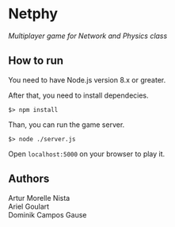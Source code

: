 # Netphy
_Multiplayer game for Network and Physics class_

## How to run
You need to have Node.js version 8.x or greater.

After that, you need to install dependecies.

```
$> npm install
```

Than, you can run the game server.
```
$> node ./server.js
```

Open `localhost:5000` on your browser to play it.

## Authors

Artur Morelle Nista  
Ariel Goulart  
Dominik Campos Gause  
